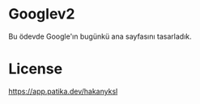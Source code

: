 # Googlev2
Bu ödevde Google'ın bugünkü ana sayfasını tasarladık.
# License
https://app.patika.dev/hakanyksl
